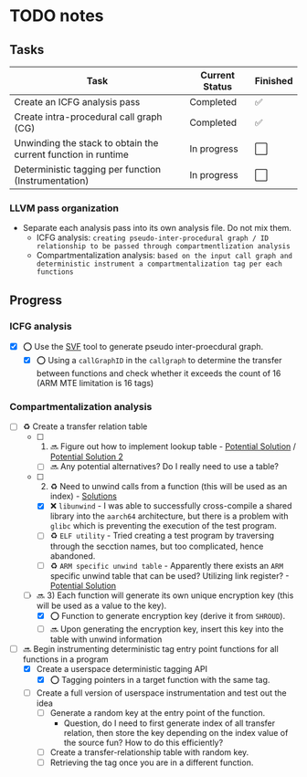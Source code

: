 # TODO notes

## Tasks
| Task                            | Current Status  | Finished      | 
|----------------                 |---------------  |-----------    |
| Create an ICFG analysis pass | Completed | :white_check_mark: | 
| Create intra-procedural call graph (CG)| Completed | :white_check_mark: |
| Unwinding the stack to obtain the current function in runtime | In progress | :white_large_square: |
| Deterministic tagging per function (Instrumentation) | In progress | :white_large_square: |

<!---
Legend:
:white_check_mark: - Task finished
:white_large_square: - Task not finished
:o: - Progress finished
:x: - Failed
:recycle: - In-progress
:soon: - Next progress to be started
-->

### LLVM pass organization
- Separate each analysis pass into its own analysis file. Do not mix them.
  - ICFG analysis: `creating pseudo-inter-procedural graph / ID relationship to be passed through compartmentlization analysis`
  - Compartmentalization analysis: `based on the input call graph and deterministic instrument a compartmentalization tag per each functions`


## Progress

### ICFG analysis
- [x] :o: Use the [SVF](https://github.com/SVF-tools/SVF) tool to generate pseudo inter-proecdural graph.
  - [x] :o: Using a `callGraphID` in the `callgraph` to determine the transfer between functions and check whether it exceeds the count of 16 (ARM MTE limitation is 16 tags)

### Compartmentalization analysis
- [ ] :recycle: Create a transfer relation table
  - [ ] 1) :soon: Figure out how to implement lookup table - [Potential Solution](https://developer.arm.com/documentation/ka004546/latest) / [Potential Solution 2](https://www.oreilly.com/library/view/arm-assembly-language/9781800561274/video10_2.html)
    - [ ] :soon: Any potential alternatives? Do I really need to use a table?
  - [ ] 2) :recycle: Need to unwind calls from a function (this will be used as an index) - [Solutions](https://stackoverflow.com/questions/3899870/print-call-stack-in-c-or-c)
    - [x] :x: `libunwind` -  I was able to successfully cross-compile a shared library into the `aarch64` architecture, but there is a problem with `glibc` which is preventing the execution of the test program.
    - [ ] :recycle: `ELF utility` - Tried creating a test program by traversing through the secction names, but too complicated, hence abandoned.
    - [ ] :recycle: `ARM specific unwind table` - Apparently there exists an `ARM` specific unwind table that can be used? Utilizing link register? - [Potential Solution](https://community.silabs.com/s/article/how-to-read-the-link-register-lr-for-an-arm-cortex-m-series-device?language=en_US#:~:text=Link%20Register-,On%20an%20ARM%20Cortex%20M%20series%20device%2C%20the%20link%20register,%2C%200xFFFFFFF9%2C%20or%200xFFFFFFFD)
  - [ ] :soon: 3) Each function will generate its own unique encryption key (this will be used as a value to the key).
    - [x] :o: Function to generate encryption key (derive it from `SHROUD`).
    - [ ] :soon: Upon generating the encryption key, insert this key into the table with unwind information
- [ ] :soon: Begin instrumenting deterministic tag entry point functions for all functions in a program
  - [x] Create a userspace deterministic tagging API
    - [x] :o: Tagging pointers in a target function with the same tag.
  - [ ] Create a full version of userspace instrumentation and test out the idea
    - [ ] Generate a random key at the entry point of the function.
      - Question, do I need to first generate index of all transfer relation, then store the key depending on the index value of the source fun? How to do this efficiently?
    - [ ] Create a transfer-relationship table with random key.
    - [ ] Retrieving the tag once you are in a different function.